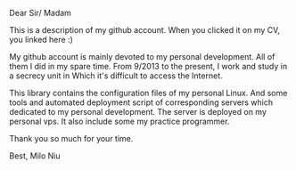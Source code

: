 Dear Sir/ Madam 

This is a description of my github account. When you clicked it on my CV, you linked here :)

My github account is mainly devoted to my personal development. All of them I did in my spare time. From 9/2013 to the present, I work and study in a secrecy unit in Which it's difficult to access the Internet.

This library contains the configuration files of my personal Linux. And some tools and automated deployment script of corresponding servers which dedicated to my personal development. The server is deployed on my personal vps. It also include some my practice programmer.

Thank you so much for your time.

Best,
Milo Niu
